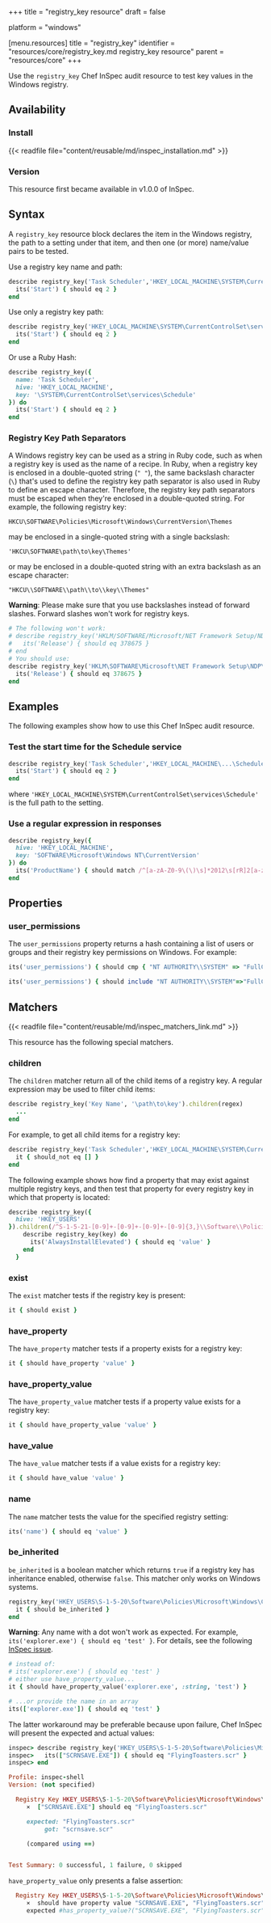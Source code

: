 +++
title = "registry_key resource"
draft = false

platform = "windows"

[menu.resources]
    title = "registry_key"
    identifier = "resources/core/registry_key.md registry_key resource"
    parent = "resources/core"
+++

Use the `registry_key` Chef InSpec audit resource to test key values in the Windows registry.

## Availability

### Install

{{< readfile file="content/reusable/md/inspec_installation.md" >}}

### Version

This resource first became available in v1.0.0 of InSpec.

## Syntax

A `registry_key` resource block declares the item in the Windows registry, the path to a setting under that item, and then one (or more) name/value pairs to be tested.

Use a registry key name and path:

```ruby
describe registry_key('Task Scheduler','HKEY_LOCAL_MACHINE\SYSTEM\CurrentControlSet\services\Schedule') do
  its('Start') { should eq 2 }
end
```

Use only a registry key path:

```ruby
describe registry_key('HKEY_LOCAL_MACHINE\SYSTEM\CurrentControlSet\services\Schedule') do
  its('Start') { should eq 2 }
end
```

Or use a Ruby Hash:

```ruby
describe registry_key({
  name: 'Task Scheduler',
  hive: 'HKEY_LOCAL_MACHINE',
  key: '\SYSTEM\CurrentControlSet\services\Schedule'
}) do
  its('Start') { should eq 2 }
end
```

### Registry Key Path Separators

A Windows registry key can be used as a string in Ruby code, such as when a registry key is used as the name of a recipe. In Ruby, when a registry key is enclosed in a double-quoted string (`" "`), the same backslash character (`\`) that's used to define the registry key path separator is also used in Ruby to define an escape character. Therefore, the registry key path separators must be escaped when they're enclosed in a double-quoted string. For example, the following registry key:

```plain
HKCU\SOFTWARE\Policies\Microsoft\Windows\CurrentVersion\Themes
```

may be enclosed in a single-quoted string with a single backslash:

```plain
'HKCU\SOFTWARE\path\to\key\Themes'
```

or may be enclosed in a double-quoted string with an extra backslash as an escape character:

```plain
"HKCU\\SOFTWARE\\path\\to\\key\\Themes"
```

**Warning**: Please make sure that you use backslashes instead of forward slashes. Forward slashes won't work for registry keys.

```ruby
# The following won't work:
# describe registry_key('HKLM/SOFTWARE/Microsoft/NET Framework Setup/NDP/v4/Full/1033') do
#   its('Release') { should eq 378675 }
# end
# You should use:
describe registry_key('HKLM\SOFTWARE\Microsoft\NET Framework Setup\NDP\v4\Full\1033') do
  its('Release') { should eq 378675 }
end
```

## Examples

The following examples show how to use this Chef InSpec audit resource.

### Test the start time for the Schedule service

```ruby
describe registry_key('Task Scheduler','HKEY_LOCAL_MACHINE\...\Schedule') do
  its('Start') { should eq 2 }
end
```

where `'HKEY_LOCAL_MACHINE\SYSTEM\CurrentControlSet\services\Schedule'` is the full path to the setting.

### Use a regular expression in responses

```ruby
describe registry_key({
  hive: 'HKEY_LOCAL_MACHINE',
  key: 'SOFTWARE\Microsoft\Windows NT\CurrentVersion'
}) do
  its('ProductName') { should match /^[a-zA-Z0-9\(\)\s]*2012\s[rR]2[a-zA-Z0-9\(\)\s]*$/ }
end
```

## Properties

### user_permissions

The `user_permissions` property returns a hash containing a list of users or groups and their registry key permissions on Windows. For example:

```ruby
its('user_permissions') { should cmp { "NT AUTHORITY\\SYSTEM" => "FullControl", "NT AUTHORITY\\Authenticated Users" => "ReadAndExecute", "BUILTIN\\Administrators" => "FullControl" } }

its('user_permissions') { should include "NT AUTHORITY\\SYSTEM"=>"FullControl" }
```

## Matchers

{{< readfile file="content/reusable/md/inspec_matchers_link.md" >}}

This resource has the following special matchers.

### children

The `children` matcher return all of the child items of a registry key. A regular expression may be used to filter child items:

```ruby
describe registry_key('Key Name', '\path\to\key').children(regex)
  ...
end
```

For example, to get all child items for a registry key:

```ruby
describe registry_key('Task Scheduler','HKEY_LOCAL_MACHINE\SYSTEM\CurrentControlSet').children do
  it { should_not eq [] }
end
```

The following example shows how find a property that may exist against multiple registry keys, and then test that property for every registry key in which that property is located:

```ruby
describe registry_key({
  hive: 'HKEY_USERS'
}).children(/^S-1-5-21-[0-9]+-[0-9]+-[0-9]+-[0-9]{3,}\\Software\\Policies\\Microsoft\\Windows\\Installer/).each { |key|
    describe registry_key(key) do
      its('AlwaysInstallElevated') { should eq 'value' }
    end
  }
```

### exist

The `exist` matcher tests if the registry key is present:

```ruby
it { should exist }
```

### have_property

The `have_property` matcher tests if a property exists for a registry key:

```ruby
it { should have_property 'value' }
```

### have_property_value

The `have_property_value` matcher tests if a property value exists for a registry key:

```ruby
it { should have_property_value 'value' }
```

### have_value

The `have_value` matcher tests if a value exists for a registry key:

```ruby
it { should have_value 'value' }
```

### name

The `name` matcher tests the value for the specified registry setting:

```ruby
its('name') { should eq 'value' }
```

### be_inherited

`be_inherited` is a boolean matcher which returns `true` if a registry key has inheritance enabled, otherwise `false`. This matcher only works on Windows systems.

```ruby
registry_key('HKEY_USERS\S-1-5-20\Software\Policies\Microsoft\Windows\Control Panel\Desktop') do
  it { should be_inherited }
end
```

**Warning**: Any name with a dot won't work as expected. For example, `its('explorer.exe') { should eq 'test' }`. For details, see the following [InSpec issue](https://github.com/inspec/inspec/issues/1281).

```ruby
# instead of:
# its('explorer.exe') { should eq 'test' }
# either use have_property_value...
it { should have_property_value('explorer.exe', :string, 'test') }

# ...or provide the name in an array
its(['explorer.exe']) { should eq 'test' }
```

The latter workaround may be preferable because upon failure, Chef InSpec will present the expected and actual values:

```ruby
inspec> describe registry_key('HKEY_USERS\S-1-5-20\Software\Policies\Microsoft\Windows\Control Panel\Desktop') do
inspec>   its(["SCRNSAVE.EXE"]) { should eq "FlyingToasters.scr" }
inspec> end

Profile: inspec-shell
Version: (not specified)

  Registry Key HKEY_USERS\S-1-5-20\Software\Policies\Microsoft\Windows\Control Panel\Desktop
     ×  ["SCRNSAVE.EXE"] should eq "FlyingToasters.scr"

     expected: "FlyingToasters.scr"
          got: "scrnsave.scr"

     (compared using ==)


Test Summary: 0 successful, 1 failure, 0 skipped
```

`have_property_value` only presents a false assertion:

```ruby
  Registry Key HKEY_USERS\S-1-5-20\Software\Policies\Microsoft\Windows\Control Panel\Desktop
     ×  should have property value "SCRNSAVE.EXE", "FlyingToasters.scr"
     expected #has_property_value?("SCRNSAVE.EXE", "FlyingToasters.scr") to return true, got false
```
